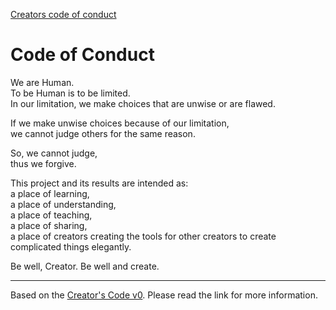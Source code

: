 [Creators code of conduct](https://github.com/Xe/creators-code/blob/ec9b4252acceed1e878d9d12189cf4bcba99e626/CODE_OF_CONDUCT.md)

# Code of Conduct

We are Human.  
To be Human is to be limited.  
In our limitation, we make choices that are unwise or are flawed.

If we make unwise choices because of our limitation,  
we cannot judge others for the same reason.

So, we cannot judge,  
thus we forgive. 

This project and its results are intended as:  
a place of learning,  
a place of understanding,  
a place of teaching,  
a place of sharing,  
a place of creators creating the tools for other creators to create complicated things elegantly.

Be well, Creator. Be well and create.

---

Based on the [Creator's Code v0](https://github.com/Xe/creators-code). Please
read the link for more information.